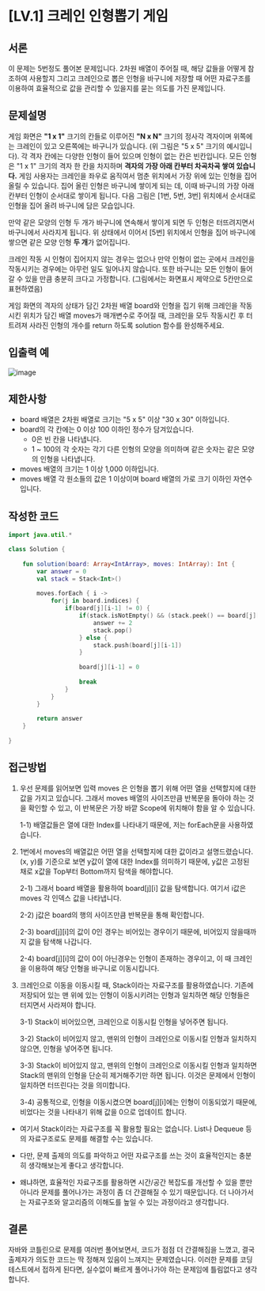 # [LV.1] 크레인 인형뽑기 게임

## 서론

이 문제는 5번정도 풀어본 문제입니다. 2차원 배열이 주어질 때, 해당 값들을 어떻게 참조하여 사용할지 그리고 크레인으로 뽑은 인형을 바구니에 저장할 때 어떤 자료구조를 이용하여 효율적으로 값을 관리할 수 있을지를 묻는 의도를 가진 문제입니다.


## **문제설명**

게임 화면은 **"1 x 1"** 크기의 칸들로 이루어진 **"N x N"** 크기의 정사각 격자이며 위쪽에는 크레인이 있고 오른쪽에는 바구니가 있습니다. (위 그림은 "5 x 5" 크기의 예시입니다). 각 격자 칸에는 다양한 인형이 들어 있으며 인형이 없는 칸은 빈칸입니다. 모든 인형은 "1 x 1" 크기의 격자 한 칸을 차지하며 **격자의 가장 아래 칸부터 차곡차곡 쌓여 있습니다.** 게임 사용자는 크레인을 좌우로 움직여서 멈춘 위치에서 가장 위에 있는 인형을 집어 올릴 수 있습니다. 집어 올린 인형은 바구니에 쌓이게 되는 데, 이때 바구니의 가장 아래 칸부터 인형이 순서대로 쌓이게 됩니다. 다음 그림은 [1번, 5번, 3번] 위치에서 순서대로 인형을 집어 올려 바구니에 담은 모습입니다.

만약 같은 모양의 인형 두 개가 바구니에 연속해서 쌓이게 되면 두 인형은 터뜨려지면서 바구니에서 사라지게 됩니다. 위 상태에서 이어서 [5번] 위치에서 인형을 집어 바구니에 쌓으면 같은 모양 인형 **두 개**가 없어집니다.

크레인 작동 시 인형이 집어지지 않는 경우는 없으나 만약 인형이 없는 곳에서 크레인을 작동시키는 경우에는 아무런 일도 일어나지 않습니다. 또한 바구니는 모든 인형이 들어갈 수 있을 만큼 충분히 크다고 가정합니다. (그림에서는 화면표시 제약으로 5칸만으로 표현하였음)

게임 화면의 격자의 상태가 담긴 2차원 배열 board와 인형을 집기 위해 크레인을 작동시킨 위치가 담긴 배열 moves가 매개변수로 주어질 때, 크레인을 모두 작동시킨 후 터트려져 사라진 인형의 개수를 return 하도록 solution 함수를 완성해주세요.


## **입출력 예**

![image](https://user-images.githubusercontent.com/48594786/178150676-904b0824-66a5-4a82-ad55-2c1dc900d29e.png)


## 제한사항

- board 배열은 2차원 배열로 크기는 "5 x 5" 이상 "30 x 30" 이하입니다.
- board의 각 칸에는 0 이상 100 이하인 정수가 담겨있습니다.
  - 0은 빈 칸을 나타냅니다.
  - 1 ~ 100의 각 숫자는 각기 다른 인형의 모양을 의미하며 같은 숫자는 같은 모양의 인형을 나타냅니다.
- moves 배열의 크기는 1 이상 1,000 이하입니다.
- moves 배열 각 원소들의 값은 1 이상이며 board 배열의 가로 크기 이하인 자연수입니다.


## 작성한 코드

```kotlin
import java.util.*

class Solution {
    
    fun solution(board: Array<IntArray>, moves: IntArray): Int {
        var answer = 0
        val stack = Stack<Int>()
        
        moves.forEach { i ->
            for(j in board.indices) {
                if(board[j][i-1] != 0) {
                    if(stack.isNotEmpty() && (stack.peek() == board[j][i-1])) {
                        answer += 2
                        stack.pop()
                    } else {
                        stack.push(board[j][i-1])
                    }
                    
                    board[j][i-1] = 0
                    
                    break
                }
            }
        }
        
        return answer
    }
    
}
```


## 접근방법

1. 우선 문제를 읽어보면 입력 moves 은 인형을 뽑기 위해 어떤 열을 선택할지에 대한 값을 가지고 있습니다. 그래서 moves 배열의 사이즈만큼 반복문을 돌아야 하는 것을 확인할 수 있고, 이 반복문은 가장 바깥 Scope에 위치해야 함을 알 수 있습니다.
   
   1-1) 배열값들은 열에 대한 Index를 나타내기 때문에, 저는 forEach문을 사용하였습니다.

2. 1번에서 moves의 배열값은 어떤 열을 선택할지에 대한 값이라고 설명드렸습니다. (x, y)를 기준으로 보면 y값이 열에 대한 Index를 의미하기 때문에, y값은 고정된 채로 x값을 Top부터 Bottom까지 탐색을 해야합니다.
   
   2-1) 그래서 board 배열을 활용하여 board[j][i] 값을 탐색합니다. 여기서 i값은 moves 각 인덱스 값을 나타냅니다.
   
   2-2) j값은 board의 행의 사이즈만큼 반복문을 통해 확인합니다.
   
   2-3) board[j][i]의 값이 0인 경우는 비어있는 경우이기 때문에, 비어있지 않을때까지 값을 탐색해 나갑니다.
   
   2-4) board[j][i]의 값이 0이 아닌경우는 인형이 존재하는 경우이고, 이 때 크레인을 이용하여 해당 인형을 바구니로 이동시킵니다.

3. 크레인으로 이동을 이동시킬 때, Stack이라는 자료구조를 활용하였습니다. 기존에 저장되어 있는 맨 위에 있는 인형이 이동시키려는 인형과 일치하면 해당 인형들은 터지면서 사라져야 합니다.
   
   3-1) Stack이 비어있으면, 크레인으로 이동시킬 인형을 넣어주면 됩니다.
   
   3-2) Stack이 비어있지 않고, 맨위의 인형이 크레인으로 이동시킬 인형과 일치하지 않으면, 인형을 넣어주면 됩니다.
   
   3-3) Stack이 비어있지 않고, 맨위의 인형이 크레인으로 이동시킬 인형과 일치하면 Stack의 맨위의 인형을 단순히 제거해주기만 하면 됩니다. 이것은 문제에서 인형이 일치하면 터뜨린다는 것을 의미합니다.
   
   3-4) 공통적으로, 인형을 이동시켰으면 board[j][i]에는 인형이 이동되었기 때문에, 비었다는 것을 나타내기 위해 값을 0으로 업데이트 합니다.



- 여기서 Stack이라는 자료구조를 꼭 활용할 필요는 없습니다. List나 Dequeue 등의 자료구조로도 문제를 해결할 수는 있습니다.

- 다만, 문제 출제의 의도를 파악하고 어떤 자료구조를 쓰는 것이 효율적인지는 충분히 생각해보는게 좋다고 생각합니다.

- 왜냐하면, 효율적인 자료구조를 활용하면 시간/공간 복잡도를 개선할 수 있을 뿐만 아니라 문제를 풀어나가는 과정이 좀 더 간결해질 수 있기 때문입니다. 더 나아가서는 자료구조와 알고리즘의 이해도를 높일 수 있는 과정이라고 생각합니다.


## 결론

자바와 코틀린으로 문제를 여러번 풀어보면서, 코드가 점점 더 간결해짐을 느꼈고, 결국 출제자가 의도한 코드는 딱 정해져 있음이 느껴지는 문제였습니다. 이러한 문제를 코딩 테스트에서 접하게 된다면, 실수없이 빠르게 풀어나가야 하는 문제임에 틀림없다고 생각합니다.
